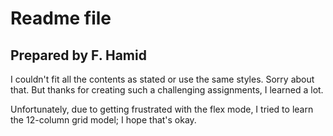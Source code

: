 # Readme file

## Prepared by F. Hamid

I couldn't fit all the contents as stated or use the same styles. Sorry about that.
But thanks for creating such a challenging assignments, I learned a lot.

Unfortunately, due to getting frustrated with the flex mode, I tried to learn the 12-column grid model; I hope that's okay.
